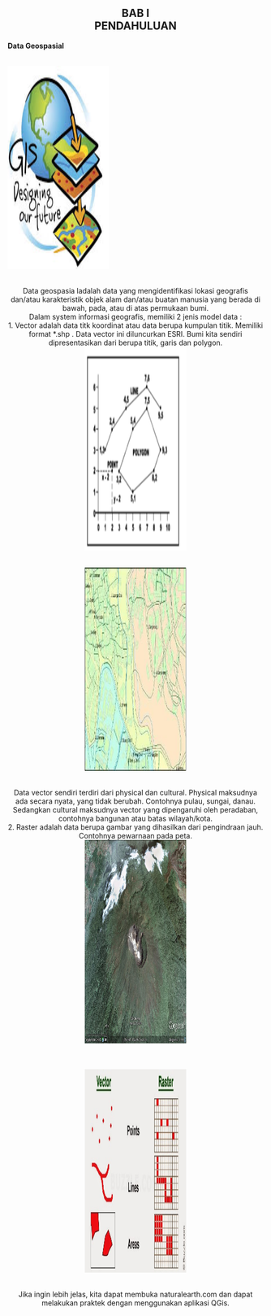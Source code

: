 <h2 align="center">BAB I <br> PENDAHULUAN</h2>
<strong>Data Geospasial</strong>
<p align="justify">
<br>
<img src="../../img/index1.jpg" width="200" height="400">
<p align="center">
<br>
Data geospasia ladalah data yang mengidentifikasi lokasi geografis dan/atau karakteristik objek alam dan/atau buatan manusia yang berada di bawah, pada, atau di atas permukaan bumi.
<br>
Dalam system informasi geografis, memiliki 2 jenis model data :
<br>
1.	Vector adalah data titk koordinat atau data berupa kumpulan titik. Memiliki format *.shp . Data vector ini diluncurkan ESRI. Bumi kita sendiri dipresentasikan dari berupa titik, garis dan polygon.
<br>
<img src="../../img/index2.png" width="200" height="400">
<p align="center">
<br>
<img src="../../img/index3.jpg" width="200" height="400">
<p align="center">
<br>
Data vector sendiri terdiri dari physical dan cultural. Physical maksudnya ada secara nyata, yang tidak berubah. Contohnya pulau, sungai, danau. Sedangkan cultural maksudnya vector yang dipengaruhi oleh peradaban, contohnya bangunan atau batas wilayah/kota.
<br>
2.	Raster adalah data berupa gambar yang dihasilkan dari pengindraan jauh. Contohnya pewarnaan pada peta.
<br>
<img src="../../img/index4.jpg" width="200" height="400">
<p align="center">
<br>
<br>
<img src="../../img/index5.jpg" width="200" height="400">
<p align="center">
<br>
Jika ingin lebih jelas, kita dapat membuka naturalearth.com dan dapat melakukan praktek dengan menggunakan aplikasi QGis. 